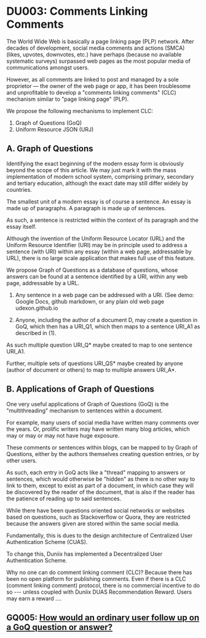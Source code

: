 # DU003: Comments Linking Comments

The World Wide Web is basically a page linking page (PLP) network. After decades of development, social media comments and actions (SMCA) (likes, upvotes, downvotes, etc.) have perhaps (because no available systematic surveys) surpassed web pages as the most popular media of communications amongst users.

However, as all comments are linked to post and managed by a sole proprietor &mdash; the owner of the web page or app, it has been troublesome and unprofitable to develop a "comments linking comments" (CLC) mechanism similar to "page linking page" (PLP).

We propose the following mechanisms to implement CLC:

1. Graph of Questions (GoQ)
2. Uniform Resource JSON (URJ)

## A. Graph of Questions

Identifying the exact beginning of the modern essay form is obviously beyond the scope of this article. We may just mark it with the mass implementation of modern school system, comprising primary, secondary and tertiary education, although the exact date may still differ widely by countries.

The smallest unit of a modern essay is of course a sentence. An essay is made up of paragraphs. A paragraph is made up of sentences.

As such, a sentence is restricted within the context of its paragraph and the essay itself.

Although the invention of the Uniform Resource Locator (URL) and the Uniform Resource Identifier (URI) may be in principle used to address a sentence (with URI) within any essay (within a web page, addressable by URL), there is no large scale application that makes full use of this feature. 

We propose Graph of Questions as a database of questions, whose answers can be found at a sentence identified by a URI, within any web page, addressable by a URL.

1. Any sentence in a web page can be addressed with a URI.
(See demo: Google Docs, github markdown, or any plain old web page udexon.github.io

2. Anyone, including the author of a document D, may create a question in GoQ, which then has a
URI_Q1, which then maps to a sentence URI_A1 as described in (1).

As such multiple question URI_Q* maybe created to map to one sentence URI_A1.

Further, multiple sets of questions URI_QS* maybe created by anyone (author of document or others)
to map to multiple answers URI_A*.

## B. Applications of Graph of Questions

One very useful applications of Graph of Questions
(GoQ) is the "multithreading" mechanism to sentences within a document.

For example, many users of social media have written many comments over the years.
Or, prolific writers may have written many blog articles, which may or 
may or may not have huge exposure.

These comments or sentences within blogs, can be mapped to by
Graph of Questions, either by the authors themselves 
creating question entries, or by other users.

As such, each entry in GoQ acts like a "thread"
mapping to answers or sentences, which would 
otherwise be "hidden" as there is no other 
way to link to them, except to exist as part of a document,
in which case they will be discovered by the reader of the document,
that is also if the reader has the patience of reading up to said sentences.


While there have been questions oriented social networks or websites based on questions, such as Stackoverflow or Quora, they are restricted because the answers given are stored within the same social media.

Fundamentally, this is dues to the design architecture of Centralized User Authentication Scheme (CUAS).

To change this, Duniix has implemented a Decentralized User Authentication Scheme.

Why no one can do comment linking comment (CLC)? Because there has been no open platform for publishing comments. 
Even if there is a CLC (comment linking comment) protocol, there is no commercial incentive to do so --- unless coupled with Duniix DUAS Recommendation Reward. Users may earn a reward …. 


## GQ005: [How would an ordinary user follow up on a GoQ question or answer?](https://github.com/udexon/DUNIIX/blob/main/GQ005_Follow_Up.md)
